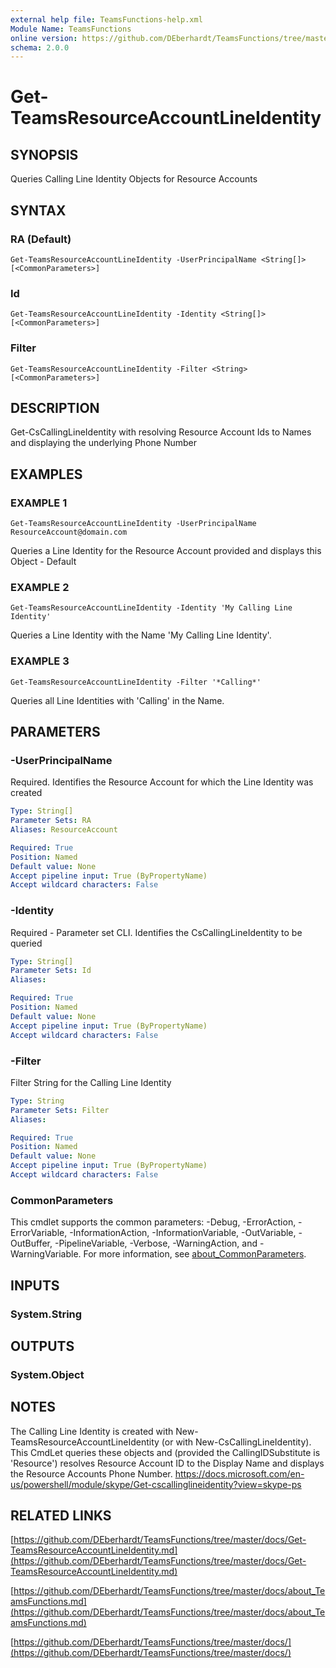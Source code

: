```yaml
---
external help file: TeamsFunctions-help.xml
Module Name: TeamsFunctions
online version: https://github.com/DEberhardt/TeamsFunctions/tree/master/docs/Get-TeamsResourceAccountLineIdentity.md
schema: 2.0.0
---
```


# Get-TeamsResourceAccountLineIdentity

## SYNOPSIS
Queries Calling Line Identity Objects for Resource Accounts

## SYNTAX

### RA (Default)
```
Get-TeamsResourceAccountLineIdentity -UserPrincipalName <String[]> [<CommonParameters>]
```

### Id
```
Get-TeamsResourceAccountLineIdentity -Identity <String[]> [<CommonParameters>]
```

### Filter
```
Get-TeamsResourceAccountLineIdentity -Filter <String> [<CommonParameters>]
```

## DESCRIPTION
Get-CsCallingLineIdentity with resolving Resource Account Ids to Names and displaying the underlying Phone Number

## EXAMPLES

### EXAMPLE 1
```
Get-TeamsResourceAccountLineIdentity -UserPrincipalName ResourceAccount@domain.com
```

Queries a Line Identity for the Resource Account provided and displays this Object - Default

### EXAMPLE 2
```
Get-TeamsResourceAccountLineIdentity -Identity 'My Calling Line Identity'
```

Queries a Line Identity with the Name 'My Calling Line Identity'.

### EXAMPLE 3
```
Get-TeamsResourceAccountLineIdentity -Filter '*Calling*'
```

Queries all Line Identities with 'Calling' in the Name.

## PARAMETERS

### -UserPrincipalName
Required.
Identifies the Resource Account for which the Line Identity was created

```yaml
Type: String[]
Parameter Sets: RA
Aliases: ResourceAccount

Required: True
Position: Named
Default value: None
Accept pipeline input: True (ByPropertyName)
Accept wildcard characters: False
```

### -Identity
Required - Parameter set CLI.
Identifies the CsCallingLineIdentity to be queried

```yaml
Type: String[]
Parameter Sets: Id
Aliases:

Required: True
Position: Named
Default value: None
Accept pipeline input: True (ByPropertyName)
Accept wildcard characters: False
```

### -Filter
Filter String for the Calling Line Identity

```yaml
Type: String
Parameter Sets: Filter
Aliases:

Required: True
Position: Named
Default value: None
Accept pipeline input: True (ByPropertyName)
Accept wildcard characters: False
```

### CommonParameters
This cmdlet supports the common parameters: -Debug, -ErrorAction, -ErrorVariable, -InformationAction, -InformationVariable, -OutVariable, -OutBuffer, -PipelineVariable, -Verbose, -WarningAction, and -WarningVariable. For more information, see [about_CommonParameters](http://go.microsoft.com/fwlink/?LinkID=113216).

## INPUTS

### System.String
## OUTPUTS

### System.Object
## NOTES
The Calling Line Identity is created with New-TeamsResourceAccountLineIdentity (or with New-CsCallingLineIdentity).
This CmdLet queries these objects and (provided the CallingIDSubstitute is 'Resource') resolves Resource Account ID
to the Display Name and displays the Resource Accounts Phone Number.
https://docs.microsoft.com/en-us/powershell/module/skype/Get-cscallinglineidentity?view=skype-ps

## RELATED LINKS

[https://github.com/DEberhardt/TeamsFunctions/tree/master/docs/Get-TeamsResourceAccountLineIdentity.md](https://github.com/DEberhardt/TeamsFunctions/tree/master/docs/Get-TeamsResourceAccountLineIdentity.md)

[https://github.com/DEberhardt/TeamsFunctions/tree/master/docs/about_TeamsFunctions.md](https://github.com/DEberhardt/TeamsFunctions/tree/master/docs/about_TeamsFunctions.md)

[https://github.com/DEberhardt/TeamsFunctions/tree/master/docs/](https://github.com/DEberhardt/TeamsFunctions/tree/master/docs/)

